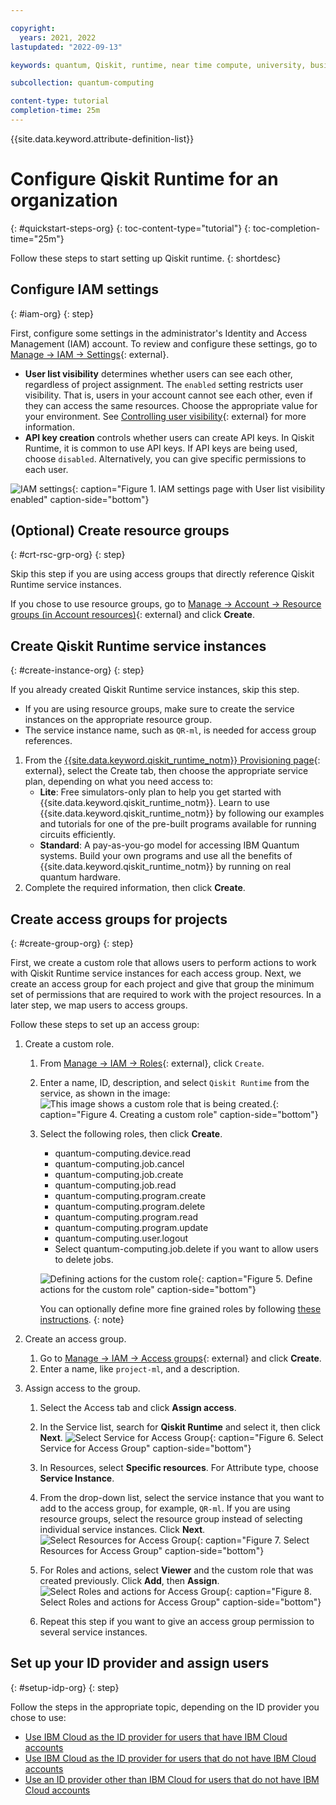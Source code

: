 ```yaml
---

copyright:
  years: 2021, 2022
lastupdated: "2022-09-13"

keywords: quantum, Qiskit, runtime, near time compute, university, business, organization

subcollection: quantum-computing

content-type: tutorial
completion-time: 25m
---
```


{{site.data.keyword.attribute-definition-list}}

# Configure Qiskit Runtime for an organization
{: #quickstart-steps-org}
{: toc-content-type="tutorial"}
{: toc-completion-time="25m"}

Follow these steps to start setting up Qiskit runtime.
{: shortdesc}

## Configure IAM settings
{: #iam-org}
{: step}

First, configure some settings in the administrator's Identity and Access Management (IAM) account. To review and configure these settings, go to [Manage → IAM → Settings](https://cloud.ibm.com/iam/settings){: external}.

* **User list visibility** determines whether users can see each other, regardless of project assignment. The `enabled` setting restricts user visibility. That is, users in your account cannot see each other, even if they can access the same resources. Choose the appropriate value for your environment. See [Controlling user visibility](https://cloud.ibm.com/docs/account?topic=account-iam-user-setting){: external} for more information.
* **API key creation** controls whether users can create API keys. In Qiskit Runtime, it is common to use API keys. If API keys are being used, choose `disabled`. Alternatively, you can give specific permissions to each user.

![IAM settings](images/org-guide-iam-settings.png "User list visibility"){: caption="Figure 1. IAM settings page with User list visibility enabled" caption-side="bottom"}

## (Optional) Create resource groups
{: #crt-rsc-grp-org}
{: step}

Skip this step if you are using access groups that directly reference Qiskit Runtime service instances.

If you chose to use resource groups, go to [Manage → Account → Resource groups (in Account resources)](https://cloud.ibm.com/account/resource-groups){: external} and click **Create**.

## Create Qiskit Runtime service instances
{: #create-instance-org}
{: step}

If you already created Qiskit Runtime service instances, skip this step.

* If you are using resource groups, make sure to create the service instances on the appropriate resource group.
* The service instance name, such as `QR-ml`, is needed for access group references.

1. From the [{{site.data.keyword.qiskit_runtime_notm}} Provisioning page](/catalog/services/quantum-computing){: external}, select the Create tab, then choose the appropriate service plan, depending on what you need access to:
   * **Lite**: Free simulators-only plan to help you get started with {{site.data.keyword.qiskit_runtime_notm}}. Learn to use {{site.data.keyword.qiskit_runtime_notm}} by following our examples and tutorials for one of the pre-built programs available for running circuits efficiently.
   * **Standard**: A pay-as-you-go model for accessing IBM Quantum systems. Build your own programs and use all the benefits of {{site.data.keyword.qiskit_runtime_notm}} by running on real quantum hardware.
1. Complete the required information, then click **Create**.

## Create access groups for projects
{: #create-group-org}
{: step}

First, we create a custom role that allows users to perform actions to work with Qiskit Runtime service instances for each access group. Next, we create an access group for each project and give that group the minimum set of permissions that are required to work with the project resources. In a later step, we map users to access groups.

Follow these steps to set up an access group:

1. Create a custom role.
   1. From [Manage → IAM → Roles](https://cloud.ibm.com/iam/roles){: external}, click `Create`.
   2. Enter a name, ID, description, and select `Qiskit Runtime` from the service, as shown in the image:
      ![This image shows a custom role that is being created.](images/org-guide-create-custom-role.png "Using the Configure your resource window to create a custom role"){: caption="Figure 4. Creating a custom role" caption-side="bottom"}
   3. Select the following roles, then click **Create**.
      * quantum-computing.device.read
      * quantum-computing.job.cancel
      * quantum-computing.job.create
      * quantum-computing.job.read
      * quantum-computing.program.create
      * quantum-computing.program.delete
      * quantum-computing.program.read
      * quantum-computing.program.update
      * quantum-computing.user.logout
      * Select quantum-computing.job.delete if you want to allow users to delete jobs.

      ![Defining actions for the custom role](images/org-guide-custom-role-actions.png "Defining actions for the custom role"){: caption="Figure 5. Define actions for the custom role" caption-side="bottom"}

      You can optionally define more fine grained roles by following [these instructions](/docs/quantum-computing?topic=quantum-computing-considerations-org#more-roles-org).
      {: note}

2. Create an access group.
   1. Go to [Manage → IAM → Access groups](https://cloud.ibm.com/iam/groups){: external} and click **Create**.
   2. Enter a name, like `project-ml`, and a description.
3. Assign access to the group.
   1. Select the Access tab and click **Assign access**.
   2. In the Service list, search for **Qiskit Runtime** and select it, then click **Next**.
      ![Select Service for Access Group](images/org-guide-create-access-group-1.png "Select Service for Access Group"){: caption="Figure 6. Select Service for Access Group" caption-side="bottom"}

   3. In Resources, select **Specific resources**. For Attribute type, choose **Service Instance**.
   4. From the drop-down list, select the service instance that you want to add to the access group, for example, `QR-ml`. If you are using resource groups, select the resource group instead of selecting individual service instances. Click **Next**.
      ![Select Resources for Access Group](images/org-guide-create-access-group-2.png "Select Resources for Access Group"){: caption="Figure 7. Select Resources for Access Group" caption-side="bottom"}
   5. For Roles and actions, select **Viewer** and the custom role that was created previously. Click **Add**, then **Assign**.
      ![Select Roles and actions for Access Group](images/org-guide-create-access-group-3.png "Select Roles and actions for Access Group"){: caption="Figure 8. Select Roles and actions for Access Group" caption-side="bottom"}
   6. Repeat this step if you want to give an access group permission to several service instances.

## Set up your ID provider and assign users
{: #setup-idp-org}
{: step}

Follow the steps in the appropriate topic, depending on the ID provider you chose to use:

* [Use IBM Cloud as the ID provider for users that have IBM Cloud accounts](/docs/quantum-computing?topic=quantum-computing-cloud-provider-org)
* [Use IBM Cloud as the ID provider for users that do not have IBM Cloud accounts](/docs/quantum-computing?topic=quantum-computing-appid-cloud-org)
* [Use an ID provider other than IBM Cloud for users that do not have IBM Cloud accounts](/docs/quantum-computing?topic=quantum-computing-appid-org)
